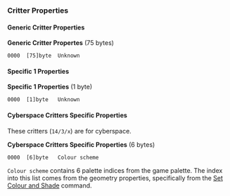 ### Critter Properties

#### Generic Critter Properties

**Generic Critter Propertes** (75 bytes)

    0000  [75]byte  Unknown


#### Specific 1 Properties

**Specific 1 Properties** (1 byte)

    0000  [1]byte   Unknown


#### Cyberspace Critters Specific Properties

These critters (```14/3/x```) are for cyberspace.

**Cyberspace Critters Specific Properties** (6 bytes)

    0000  [6]byte   Colour scheme

```Colour scheme``` contains 6 palette indices from the game palette. The index into this list comes from the geometry properties, specifically from the [Set Colour and Shade](../../media/Geometry#set-colour-and-shade) command.
